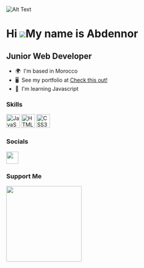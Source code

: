 ![Alt Text](https://media1.giphy.com/media/v1.Y2lkPTc5MGI3NjExYWQyMzRmMjQzZDg5MzZmZTMzMWFlMDEzNTc4ZWFhMGNkOTQ3NDBlNSZlcD12MV9pbnRlcm5hbF9naWZzX2dpZklkJmN0PWc/wbOj30Exb8gvLe1WPp/giphy.gif)

Hi ![](https://user-images.githubusercontent.com/18350557/176309783-0785949b-9127-417c-8b55-ab5a4333674e.gif)My name is Abdennor
================================================================================================================================

Junior Web Developer
--------------------

* 🌍  I'm based in Morocco
* 🖥️  See my portfolio at [Check this out!](http://abdennor.vercel.app)
* 🧠  I'm learning Javascript

### Skills


<p align="left">
<a href="https://developer.mozilla.org/en-US/docs/Web/JavaScript" target="_blank" rel="noreferrer"><img src="https://raw.githubusercontent.com/danielcranney/readme-generator/main/public/icons/skills/javascript-colored.svg" width="36" height="36" alt="JavaScript" /></a>
<a href="https://developer.mozilla.org/en-US/docs/Glossary/HTML5" target="_blank" rel="noreferrer"><img src="https://raw.githubusercontent.com/danielcranney/readme-generator/main/public/icons/skills/html5-colored.svg" width="36" height="36" alt="HTML5" /></a>
<a href="https://www.w3.org/TR/CSS/#css" target="_blank" rel="noreferrer"><img src="https://raw.githubusercontent.com/danielcranney/readme-generator/main/public/icons/skills/css3-colored.svg" width="36" height="36" alt="CSS3" /></a>
</p>


### Socials

<p align="left"> <a href="https://www.twitter.com/NORMAN3923" target="_blank" rel="noreferrer"><img src="https://raw.githubusercontent.com/danielcranney/readme-generator/main/public/icons/socials/twitter.svg" width="32" height="32" /></a></p>

### Support Me

<a href="https://www.buymeacoffee.com/nrzy12"><img src="https://cdn.buymeacoffee.com/buttons/v2/default-yellow.png" width="200" /></a>
